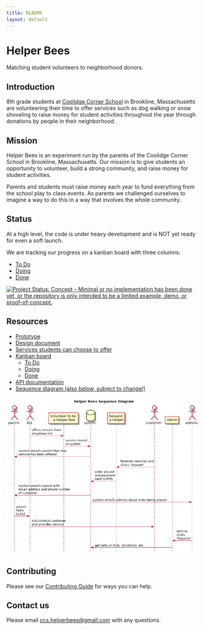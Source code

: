 ```yaml
---
title: README
layout: default
---
```


# Helper Bees

Matching student volunteers to neighborhood donors.

## Introduction

8th grade students at [Coolidge Corner School][] in Brookline, Massachusetts are volunteering their time to offer services such as dog walking or snow shoveling to raise money for student activities throughout the year through donations by people in their neighborhood.

[Coolidge Corner School]: https://www.brookline.k12.ma.us/coolidgecorner

## Mission

Helper Bees is an experiment run by the parents of the Coolidge Corner School in Brookline, Massachusetts. Our mission is to give students an opportunity to volunteer, build a strong community, and raise money for student activities.

Parents and students must raise money each year to fund everything from the school play to class events. As parents we challenged ourselves to imagine a way to do this in a way that involves the whole community.

## Status

At a high level, the code is under heavy development and is NOT yet ready for even a soft launch.

We are tracking our progress on a kanban board with three columns:

- [To Do](https://github.com/CoolidgeCornerSchool/helperbees/projects/1#column-6867622)
- [Doing](https://github.com/CoolidgeCornerSchool/helperbees/projects/1#column-6867623)
- [Done](https://github.com/CoolidgeCornerSchool/helperbees/projects/1#column-6867624)

[![Project Status: Concept – Minimal or no implementation has been done yet, or the repository is only intended to be a limited example, demo, or proof-of-concept.](https://www.repostatus.org/badges/latest/concept.svg)](https://www.repostatus.org/#concept)

## Resources

- [Prototype](https://helperbees.org)
- [Design document](https://docs.google.com/document/d/1JI9w9T86nuy-ye3p9G39fhAXcWPfHrVvmQS3n9Q5bKg/edit?usp=sharing)
- [Services students can choose to offer](https://docs.google.com/spreadsheets/d/1kNrnfhhqY0vPJ4yB61eWEeyBtcqn-vCUHffBN2aOBUI/edit?usp=sharing)
- [Kanban board](https://github.com/CoolidgeCornerSchool/helperbees/projects/1)
  - [To Do](https://github.com/CoolidgeCornerSchool/helperbees/projects/1#column-6867622)
  - [Doing](https://github.com/CoolidgeCornerSchool/helperbees/projects/1#column-6867623)
  - [Done](https://github.com/CoolidgeCornerSchool/helperbees/projects/1#column-6867624)
- [API documentation](api.md)
- [Sequence diagram (also below, subject to change!)](https://raw.githubusercontent.com/CoolidgeCornerSchool/helperbees/master/docs/sequence.png)

[![Helper Bees sequence diagram](docs/sequence.png?raw=true "Helper Bees sequence diagram")](https://raw.githubusercontent.com/CoolidgeCornerSchool/helperbees/master/docs/sequence.png)

## Contributing

Please see our [Contributing Guide][] for ways you can help.

[Contributing Guide]: CONTRIBUTING.md

## Contact us

Please email ccs.helperbees@gmail.com with any questions.
